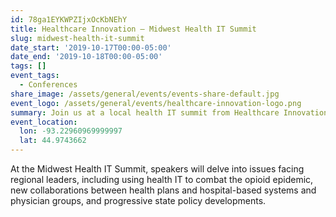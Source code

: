 ```yaml
---
id: 78ga1EYKWPZIjxOcKbNEhY
title: Healthcare Innovation – Midwest Health IT Summit
slug: midwest-health-it-summit
date_start: '2019-10-17T00:00-05:00'
date_end: '2019-10-18T00:00-05:00'
tags: []
event_tags:
  - Conferences
share_image: /assets/general/events/events-share-default.jpg
event_logo: /assets/general/events/healthcare-innovation-logo.png
summary: Join us at a local health IT summit from Healthcare Innovation!
event_location:
  lon: -93.22960969999997
  lat: 44.9743662
---
```

At the Midwest Health IT Summit, speakers will delve into issues facing regional leaders, including using health IT to combat the opioid epidemic, new collaborations between health plans and hospital-based systems and physician groups, and progressive state policy developments.
  